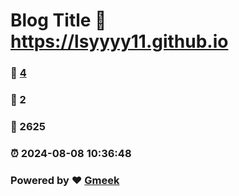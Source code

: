 # Blog Title :link: https://lsyyyy11.github.io 
### :page_facing_up: [4](https://lsyyyy11.github.io/tag.html) 
### :speech_balloon: 2 
### :hibiscus: 2625 
### :alarm_clock: 2024-08-08 10:36:48 
### Powered by :heart: [Gmeek](https://github.com/Meekdai/Gmeek)
